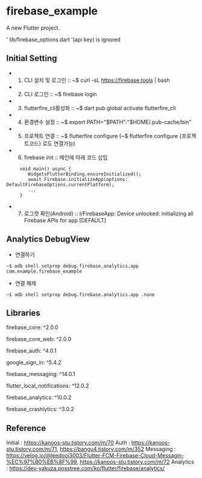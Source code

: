 # firebase_example

A new Flutter project.

' lib/firebase_options.dart '(api key) is ignored 

## Initial Setting
* 1. CLI 설치 및 로그인 :: ~$ curl -sL https://firebase.tools | bash
* 2. CLI 로그인 :: ~$ firebase login
* 3. flutterfire_cli활성화 :: ~$ dart pub global activate flutterfire_cli
* 4. 환경변수 설정 :: ~$ export PATH="$PATH":"$HOME/.pub-cache/bin"
* 5. 프로젝트 연결 :: ~$ flutterfire configure     (~$ flutterfire configure {프로젝트코드} 로도 연결가능)
* 6. firebase init :: 메인에 아래 코드 삽입
```
     void main() async {
        WidgetsFlutterBinding.ensureInitialized();
        await Firebase.initializeApp(options: DefaultFirebaseOptions.currentPlatform);
        ...
     }
```

* 7. 로그캣 확인(Android) :: I/FirebaseApp: Device unlocked: initializing all Firebase APIs for app [DEFAULT]


## Analytics DebugView

* 연결하기

```
~$ adb shell setprop debug.firebase.analytics.app com.example.firebase_example
```

* 연결 해제

```
~$ adb shell setprop debug.firebase.analytics.app .none
```


## Libraries 

firebase_core: ^2.0.0

firebase_core_web: ^2.0.0

firebase_auth: ^4.0.1

google_sign_in: ^5.4.2

firebase_messaging: ^14.0.1

flutter_local_notifications: ^12.0.2

firebase_analytics: ^10.0.2

firebase_crashlytics: ^3.0.2


## Reference

Initial : https://kanoos-stu.tistory.com/m/70
Auth : https://kanoos-stu.tistory.com/m/71, https://bangu4.tistory.com/m/352
Messaging : https://velog.io/@leedool3003/Flutter-FCM-Firebase-Cloud-Messagin-%EC%97%B0%EB%8F%99, https://kanoos-stu.tistory.com/m/72
Analytics : https://dev-yakuza.posstree.com/ko/flutter/firebase/analytics/
